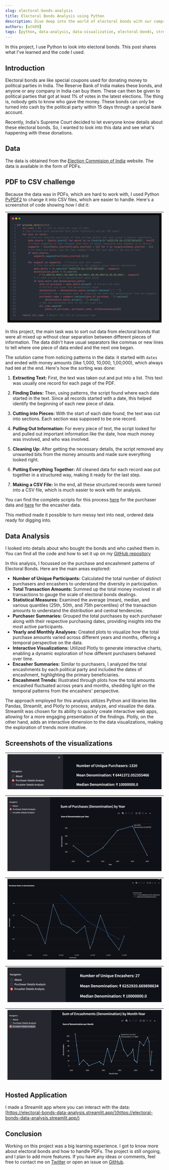 ```yaml
---
slug: electoral-bonds-analysis
title: Electoral Bonds Analysis using Python
description: Dive deep into the world of electoral bonds with our comprehensive Python analysis.
authors: [utk09]
tags: [python, data-analysis, data-visualization, electoral-bonds, streamlit]
---
```


In this project, I use Python to look into electoral bonds. This post shares what I've learned and the code I used.

<!--truncate-->

## Introduction

Electoral bonds are like special coupons used for donating money to political parties in India. The Reserve Bank of India makes these bonds, and anyone or any company in India can buy them. These can then be given to political parties that got at least 1% of votes in the latest elections. The thing is, nobody gets to know who gave the money. These bonds can only be turned into cash by the political party within 15 days through a special bank account.

Recently, India's Supreme Court decided to let everyone know details about these electoral bonds. So, I wanted to look into this data and see what's happening with these donations.

## Data

The data is obtained from the [Election Commision of India](https://www.eci.gov.in/disclosure-of-electoral-bonds) website. The data is available in the form of PDFs.

## PDF to CSV challenge

Because the data was in PDFs, which are hard to work with, I used Python [PyPDF2](https://pypdf2.readthedocs.io/en/3.0.0/) to change it into CSV files, which are easier to handle. Here's a screenshot of code showing how I did it:

| ![process text](./process_text.png "process text") |
| -------------------------------------------------- |

In this project, the main task was to sort out data from electoral bonds that were all mixed up without clear separation between different pieces of information. The data didn't have usual separators like commas or new lines to tell where one piece of data ended and the next one began.

The solution came from noticing patterns in the data: it started with `dates` and ended with money amounts (like 1,000, 10,000, 1,00,000), which always had `000` at the end. Here's how the sorting was done:

1. **Extracting Text:** First, the text was taken out and put into a list. This text was usually one record for each page of the PDF.

2. **Finding Dates:** Then, using patterns, the script found where each date started in the text. Since all records started with a date, this helped identify the beginning of each new piece of data.

3. **Cutting into Pieces:** With the start of each date found, the text was cut into sections. Each section was supposed to be one record.

4. **Pulling Out Information:** For every piece of text, the script looked for and pulled out important information like the date, how much money was involved, and who was involved.

5. **Cleaning Up:** After getting the necessary details, the script removed any unwanted bits from the money amounts and made sure everything looked right.

6. **Putting Everything Together:** All cleaned data for each record was put together in a structured way, making it ready for the last step.

7. **Making a CSV File:** In the end, all these structured records were turned into a CSV file, which is much easier to work with for analysis.

You can find the complete scripts for this process [here](https://github.com/utk09/electoral-bonds-data-analysis/blob/main/01_clean_purchaser_data.py) for the purchaser data and [here](https://github.com/utk09/electoral-bonds-data-analysis/blob/main/02_clean_encasher_data.py) for the encasher data.

This method made it possible to turn messy text into neat, ordered data ready for digging into.

## Data Analysis

I looked into details about who bought the bonds and who cashed them in. You can find all the code and how to set it up on my [GitHub repository](https://github.com/utk09/electoral-bonds-data-analysis/blob/main/README.md)

In this analysis, I focussed on the purchase and encashment patterns of Electoral Bonds. Here are the main areas explored:

- **Number of Unique Participants:** Calculated the total number of distinct purchasers and encashers to understand the diversity in participation.
- **Total Transaction Amounts:** Summed up the total money involved in all transactions to gauge the scale of electoral bonds dealings.
- **Statistical Measures:** Examined the average (mean), median, and various quantiles (25th, 50th, and 75th percentiles) of the transaction amounts to understand the distribution and central tendencies.
- **Purchaser Summaries:** Grouped the total purchases by each purchaser along with their respective purchasing dates, providing insights into the most active participants.
- **Yearly and Monthly Analyses:** Created plots to visualize how the total purchase amounts varied across different years and months, offering a temporal perspective on the data.
- **Interactive Visualizations:** Utilized Plotly to generate interactive charts, enabling a dynamic exploration of how different purchasers behaved over time.
- **Encasher Summaries:** Similar to purchasers, I analyzed the total encashments by each political party and included the dates of encashment, highlighting the primary beneficiaries.
- **Encashment Trends:** Illustrated through plots how the total amounts encashed fluctuated across years and months, shedding light on the temporal patterns from the encashers' perspective.

The approach employed for this analysis utilizes Python and libraries like Pandas, Streamlit, and Plotly to process, analyze, and visualize the data. Streamlit was chosen for its ability to quickly create interactive web apps, allowing for a more engaging presentation of the findings. Plotly, on the other hand, adds an interactive dimension to the data visualizations, making the exploration of trends more intuitive.

## Screenshots of the visualizations

| ![purchaser details 1](./purchaser_details_1.png "purchaser details 1") |
| ----------------------------------------------------------------------- |

| ![purchaser details 2](./purchaser_details_2.png "purchaser details 2") |
| ----------------------------------------------------------------------- |

| ![purchaser details 3](./purchaser_details_3.png "purchaser details 3") |
| ----------------------------------------------------------------------- |

| ![encasher details 1](./encasher_details_1.png "encasher details 1") |
| -------------------------------------------------------------------- |

| ![encasher details 2](./encasher_details_2.png "encasher details 2") |
| -------------------------------------------------------------------- |

## Hosted Application

I made a Streamlit app where you can interact with the data: [https://electoral-bonds-data-analysis.streamlit.app/](https://electoral-bonds-data-analysis.streamlit.app/)

## Conclusion

Working on this project was a big learning experience. I got to know more about electoral bonds and how to handle PDFs. The project is still ongoing, and I plan to add more features. If you have any ideas or comments, feel free to contact me on [Twitter](https://twitter.com/utk09) or open an issue on [GitHub](https://github.com/utk09/electoral-bonds-data-analysis/issues).

